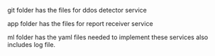 git folder has the files for ddos detector service

app folder has the files for report receiver service

ml folder has the yaml files needed to implement these services also includes log file. 
